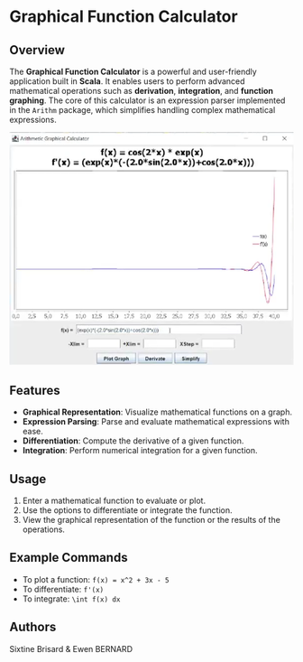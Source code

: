 # Graphical Function Calculator

## Overview
The **Graphical Function Calculator** is a powerful and user-friendly application built in **Scala**. It enables users to perform advanced mathematical operations such as **derivation**, **integration**, and **function graphing**. The core of this calculator is an expression parser implemented in the `Arithm` package, which simplifies handling complex mathematical expressions.

![demo_img](demo.png)

## Features
- **Graphical Representation**: Visualize mathematical functions on a graph.
- **Expression Parsing**: Parse and evaluate mathematical expressions with ease.
- **Differentiation**: Compute the derivative of a given function.
- **Integration**: Perform numerical integration for a given function.

## Usage
1. Enter a mathematical function to evaluate or plot.
2. Use the options to differentiate or integrate the function.
3. View the graphical representation of the function or the results of the operations.

## Example Commands
- To plot a function: `f(x) = x^2 + 3x - 5`
- To differentiate: `f'(x)`
- To integrate: `\int f(x) dx`

## Authors
Sixtine Brisard & Ewen BERNARD

